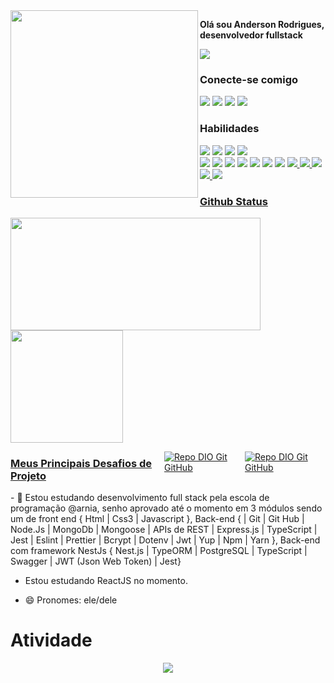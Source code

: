 <img width="300px" align="left" src="https://github.com/dev-anderson-rodrigues/repo-teste/assets/127049907/9e0342db-4516-4c76-964f-4aae67220082">
 <p><strong>Olá sou Anderson Rodrigues, desenvolvedor fullstack</strong></p>
 
 <a href="https://andersonrodrigues.site" target="_blank"><img src="https://github.com/dev-anderson-rodrigues/dev-anderson-rodrigues/assets/127049907/51ba7445-79e3-482f-b19e-8dbbc04ff008"></a>

 ### Conecte-se comigo
<div>
  <a href="https://instagram.com/dev.anderson.rodrigues" target="_blank"><img src="https://img.shields.io/badge/-Instagram-%23E4405F?style=for-the-badge&logo=instagram&logoColor=white" target="_blank"></a>
  <a href = "mailto:andersoncassio2008@gmail.com
" target="_blank"><img src="https://img.shields.io/badge/-Gmail-%23333?style=for-the-badge&logo=gmail&logoColor=white" target="_blank"></a>
  <a href="https://www.linkedin.com/in/dev-anderson-rodrigues" target="_blank"><img src="https://img.shields.io/badge/-LinkedIn-%230077B5?style=for-the-badge&logo=linkedin&logoColor=white" target="_blank"></a> 
<a href="https://andersonrodrigues.online" target="_blank"><img src="https://img.shields.io/badge/bio.link-000000%7D?style=for-the-badge&logo=biolink&logoColor=white" target="_blank"></a>
</div>

### Habilidades

<div align="left">
<div>  
<img src="https://img.shields.io/badge/HTML-000?style=for-the-badge&logo=html5&logoColor=white" />
<img src="https://img.shields.io/badge/CSS3-000?style=for-the-badge&logo=css3&logoColor=white" />
<img src="https://img.shields.io/badge/JavaScript-000?style=for-the-badge&logo=javascript&logoColor=white" />
 <img src="https://img.shields.io/badge/Insomnia-black?style=for-the-badge&logo=insomnia&logoColor=5849BE"/>
</div>
 <div align="left">
<img src="https://img.shields.io/badge/Git-DD0031?style=for-the-badge&logo=git&logoColor=white)](https://git-scm.com/doc"/>
<img src="https://img.shields.io/badge/GitHub-DD0031?style=for-the-badge&logo=github&logoColor=white"/>
<img src="https://img.shields.io/badge/nestjs-E0234E?style=for-the-badge&logo=nestjs&logoColor=white"/>
<img src="https://img.shields.io/badge/TypeORM-ff0000?style=for-the-badge&logo=orm&logoColor=white"/>
<img src="https://img.shields.io/badge/Jest-C21325?style=for-the-badge&logo=jest&logoColor=white"/>
<img src="https://img.shields.io/badge/TypeScript-007ACC?style=for-the-badge&logo=typescript&logoColor=white"/>
<img src="https://img.shields.io/badge/PostgreSQL-316192?style=for-the-badge&logo=postgresql&logoColor=white"/>
 </a> <a href="https://expressjs.com" target="_blank">
</a> <a href="https://www.mongodb.com/" target="_blank"> 
<img src="https://img.shields.io/badge/Mongoose-00303f?style=for-the-badge&logo=mongoose&logoColor=white"/>
<img src="https://img.shields.io/badge/Express.js-000000?style=for-the-badge&logo=express&logoColor=white"/>
<img src="https://img.shields.io/badge/MongoDB-4EA94B?style=for-the-badge&logo=mongodb&logoColor=white"/>
<img src="https://img.shields.io/badge/Swagger-85EA2D?style=for-the-badge&logo=Swagger&logoColor=white"/>
<img src="https://img.shields.io/badge/Node.js-43853D?style=for-the-badge&logo=node.js&logoColor=white"/>
 </div>
</div>
<div>
 
</div>

### Github Status
<div>
 <a href="https://www.github.com/dev-anderson-rodrigues">
 <img width="400px" height="180em" src="https://github-readme-stats.vercel.app/api?username=dev-anderson-rodrigues&theme=transparent&bg_color=000&border_color=DD0031&show_icons=true&icon_color=DD0031&title_color=E94D5F&text_color=FFF"/><br/>
  <img height="180em" src="https://github-readme-stats-git-masterrstaa-rickstaa.vercel.app/api/top-langs/?username=dev-anderson-rodrigues&layout=compact&bg_color=000&border_color=DD0031&title_color=E94D5F&text_color=FFF"/>
</div>

<div>
 <div style="display: flex">
  
### Meus Principais Desafios de Projeto

[![Repo DIO Git GitHub](https://github-readme-stats.vercel.app/api/pin/?username=dev-anderson-rodrigues&repo=Culture-Power-backend-Node-Express&bg_color=000&border_color=DD0031&show_icons=true&icon_color=DD0031&title_color=E94D5F&text_color=FFF)](https://github.com/dev-anderson-rodrigues/Culture-Power-backend-Node-Express)

[![Repo DIO Git GitHub](https://github-readme-stats.vercel.app/api/pin/?username=dev-anderson-rodrigues&repo=Emocionometro-projeto-Frontend-Javascript-css-Html&bg_color=000&border_color=DD0031&show_icons=true&icon_color=DD0031&title_color=E94D5F&text_color=FFF)](https://github.com/dev-anderson-rodrigues/Emocionometro-projeto-Frontend-Javascript-css-Html)
 </div>
 <div>
  - 🌱 Estou estudando desenvolvimento full stack pela escola de programação @arnia, senho aprovado até o momento em 3 módulos sendo um de front end { Html | Css3 | Javascript }, Back-end { | Git | Git Hub | Node.Js | MongoDb | Mongoose | APIs de REST | Express.js | TypeScript | Jest | Eslint | Prettier | Bcrypt | Dotenv | Jwt | Yup | Npm | Yarn }, Back-end com framework NestJs { Nest.js | TypeORM | PostgreSQL | TypeScript | Swagger | JWT (Json Web Token) | Jest}

- Estou estudando ReactJS no momento.

- 😄 Pronomes: ele/dele
 </div>
</div>

<h1>Atividade</h1>
<!-- visitors count  -->

<p align="center" >   
  <img src="https://profile-counter.glitch.me/anderson-rodrigues/count.svg" />  
</p>

